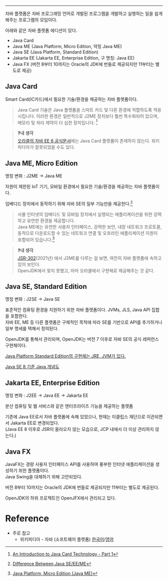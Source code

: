 - - -
자바 플랫폼은 자바 프로그래밍 언어로 개발된 프로그램을 개발하고 실행하는 일을 쉽게 해주는 프로그램의 모임이다.

아래와 같은 자바 플랫폼 에디션이 있다.
- Java Card
- Java ME (Java Platform, Micro Edition, 약칭 Java ME)
- Java SE (Java Platform, Standard Edition)
- Jakarta EE (Jakarta EE, Enterprise Edition, 구 명칭: Java EE)
- Java FX (버전 8부터 10까지는 Oracle의 JDK에 번들로 제공되지만 11부터는 별도로 제공)

## Java Card
Smart Card(IC카드)에서 필요한 기술/환경을 제공하는 자바 플랫폼이다.

> Java Card 기술은 Java 플랫폼을 스마트 카드 및 다른 환경에 적합하도록 적응시킵니다. 이러한 환경은 일반적으로 J2ME 장치보다 훨씬 특수화되어 있으며, 메모리 및 처리 제약이 더 심한 장치입니다. [^1]

> **❓내 생각**   
> [오라클의 자바 EE 6 공식문서](https://docs.oracle.com/javaee/6/firstcup/doc/gkhoy.html)에는 Java Card 플랫폼이 존재하지 않는다. 위키피다아가 잘못되었을 수도 있다. 
## Java ME, Micro Edition
명칭 변화 : J2ME -> Java ME

자원이 제한된 IoT 기기, 모바일 환경에서 필요한 기술/환경을 제공하는 자바 플랫폼이다.

임베디드 장치에서 동작하기 위해 자바 SE의 일부 기능만을 제공한다.[^2]

> 사물 인터넷의 임베디드 및 모바일 장치에서 실행되는 애플리케이션을 위한 강력하고 유연한 환경을 제공합니다.    
> Java ME에는 유연한 사용자 인터페이스, 강력한 보안, 내장 네트워크 프로토콜, 동적으로 다운로드할 수 있는 네트워크 연결 및 오프라인 애플리케이션 지원이 포함되어 있습니다.[^3]

> **❓내 생각**    
> [JSR-302](https://www.jcp.org/en/jsr/detail?id=302)(2021년) 에서 J2ME를 다루는 걸 보면, 여전히 자바 플랫폼에 속하고 있어 보인다.   
> OpenJDK에서 찾지 못했고, 아마 오라클에서 구현체로 제공해주는 것 같다.
## Java SE, Standard Edition
명칭 변화 : J2SE -> Java SE

표준적인 컴퓨팅 환경을 지원하기 위한 자바 플랫폼이다. JVMs, JLS, Java API 집합을 포함한다.    
자바 EE, ME 등 다른 플랫폼은 구체적인 목적에 따라 SE를 기반으로 API를 추가하거나 일부 명세를 택해서 정의된다.

OpenJDK를 통해서 관리되며, OpenJDK는 버전 7 이후로 자바 SE의 공식 레퍼런스 구현체이다.

[Java Platform Standard Edition의 구현체는 JRE, JVM가 있다.](https://docs.oracle.com/javase//7/docs/)

[Java SE 8 기준 Java 개념도](https://docs.oracle.com/javase/8/docs/)

## Jakarta EE, Enterprise Edition
명칭 변화 : J2EE -> Java EE -> Jakarta EE

분산 컴퓨팅 및 웹 서비스와 같은 엔터프라이즈 기능을 제공하는 플랫폼

기존에 Java EE로서 자바 플랫폼에 속해 있었으나, 현재는 이클립스 재단으로 이관되면서 Jakarta EE로 변경되었다.    
(Java EE 8 이후로 JSR이 올라오지 않는 모습으로, JCP 내에서 더 이상 관리하지 않는다.)

## Java FX 
JavaFX는 경량 사용자 인터페이스 API를 사용하여 풍부한 인터넷 애플리케이션을 생성하기 위한 플랫폼이다.   
Java Swing을 대체하기 위해 고안되었다.

버전 8부터 10까지는 Oracle의 JDK에 번들로 제공되지만 11부터는 별도로 제공된다.

OpenJDK의 하위 프로젝트인 OpenJFX에서 관리되고 있다.
# Reference
- 주로 참고
	- 위키피디아 - 자바 (소프트웨어 플랫폼) [한국어](<https://ko.wikipedia.org/wiki/%EC%9E%90%EB%B0%94_(%EC%86%8C%ED%94%84%ED%8A%B8%EC%9B%A8%EC%96%B4_%ED%94%8C%EB%9E%AB%ED%8F%BC)>)/[영어](<https://en.wikipedia.org/wiki/Java_(software_platform)>)

[^1]: [An Introduction to Java Card Technology - Part 1](https://www.oracle.com/java/technologies/java-card/javacard1.html)
[^2]: [Difference Between Java SE/EE/ME](https://www.baeldung.com/java-se-ee-me)
[^3]: [Java Platform, Micro Edition (Java ME)](https://www.oracle.com/java/technologies/javameoverview.html)